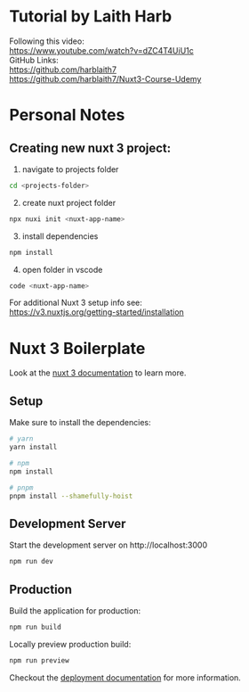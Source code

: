 # Tutorial by Laith Harb
Following this video:<br>
https://www.youtube.com/watch?v=dZC4T4UiU1c<br>
GitHub Links:<br>
https://github.com/harblaith7<br>
https://github.com/harblaith7/Nuxt3-Course-Udemy

# Personal Notes

## Creating new nuxt 3 project:

1) navigate to projects folder
```bash
cd <projects-folder>
```

2) create nuxt project folder
```bash
npx nuxi init <nuxt-app-name>
```

3) install dependencies
```bash
npm install
```

4) open folder in vscode
```bash
code <nuxt-app-name>
```

For additional Nuxt 3 setup info see:<br>
https://v3.nuxtjs.org/getting-started/installation

# Nuxt 3 Boilerplate

Look at the [nuxt 3 documentation](https://v3.nuxtjs.org) to learn more.

## Setup

Make sure to install the dependencies:

```bash
# yarn
yarn install

# npm
npm install

# pnpm
pnpm install --shamefully-hoist
```

## Development Server

Start the development server on http://localhost:3000

```bash
npm run dev
```

## Production

Build the application for production:

```bash
npm run build
```

Locally preview production build:

```bash
npm run preview
```

Checkout the [deployment documentation](https://v3.nuxtjs.org/guide/deploy/presets) for more information.

